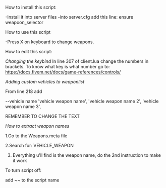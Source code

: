 How to install this script:

-Install it into server files
-into server.cfg add this line:
ensure weapoon\_selector



How to use this script

-Press X on keyboard to change weapons.



How to edit this script:



*Changing the keybind*
In line 307 of client.lua change the numbers in brackets. To know what key is what number go to: https://docs.fivem.net/docs/game-references/controls/



*Adding custom vehicles to weaponlist*

From line 218 add

--vehicle name
'vehicle weapon name',
'vehicle weapon name 2',
'vehicle weapon name 3',



REMEMBER TO CHANGE THE TEXT

*How to extract weapon names*

1.Go to the Weapons.meta file

2.Search for: VEHICLE\_WEAPON

3. Everything u'll find is the weapon name, do the 2nd instruction to make it work







To turn script off:

add ~~ to the script name

